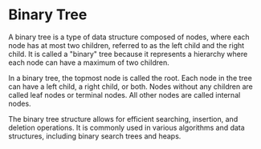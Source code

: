 # Binary Tree
A binary tree is a type of data structure composed of nodes, where each node has at most two children, referred to as the left child and the right child. It is called a "binary" tree because it represents a hierarchy where each node can have a maximum of two children.

In a binary tree, the topmost node is called the root. Each node in the tree can have a left child, a right child, or both. Nodes without any children are called leaf nodes or terminal nodes. All other nodes are called internal nodes.

The binary tree structure allows for efficient searching, insertion, and deletion operations. It is commonly used in various algorithms and data structures, including binary search trees and heaps.